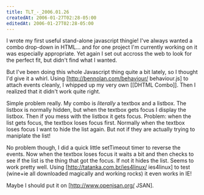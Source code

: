 ```yaml
---
title: TLT_-_2006.01.26
createdAt: 2006-01-27T02:28-05:00
editedAt: 2006-01-27T02:28-05:00
---
```


I wrote my first useful stand-alone javascript thingie! I've always wanted a combo drop-down in HTML... and for one project I'm currently working on it was especially appropriate. Yet again I set out accross the web to look for the perfect fit, but didn't find what I wanted.

But I've been doing this whole Javascript thing quite a bit lately, so I thought I'd give it a whirl. Using [http://bennolan.com/behaviour/ behaviour.js] to attach events cleanly, I whipped up my very own [[DHTML Combo]]. Then I realized that it didn't work quite right.

Simple problem really. My combo is <i>literally</i> a textbox and a listbox. The listbox is normally hidden, but when the textbox gets focus I display the listbox. Then if you mess with the listbox it gets focus. Problem: when the list gets focus, the textbox loses focus first. Normally when the textbox loses focus I want to hide the list again. But not if they are actually trying to maniplate the list!

No problem though, I did a quick little setTimeout timer to reverse the events. Now when the textbox loses focus it waits a bit and then checks to see if the list is the thing that got the focus. If not it hides the list. Seems to work pretty well. Using [http://tatanka.com.br/ies4linux/ ies4linux] to test (wine+ie all downloaded magically and working rocks) it even works in IE!

Maybe I should put it on [http://www.openjsan.org/ JSAN].

